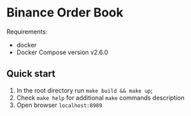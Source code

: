 Binance Order Book
================

Requirements: 
- docker
- Docker Compose version v2.6.0


Quick start
----------------

1. In the root directory run ```make build && make up```;
2. Check ```make help``` for additional ```make``` commands description
3. Open browser ```localhost:8989```